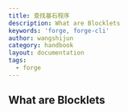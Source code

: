 ```yaml
---
title: 查找基石程序
description: What are Blocklets
keywords: 'forge, forge-cli'
author: wangshijun
category: handbook
layout: documentation
tags:
  - forge
---
```


## What are Blocklets
